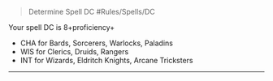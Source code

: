 > Determine Spell DC
#Rules/Spells/DC

Your spell DC is 8+proficiency+
- CHA for Bards, Sorcerers, Warlocks, Paladins
- WIS for Clerics, Druids, Rangers
- INT for Wizards, Eldritch Knights, Arcane Tricksters

---
